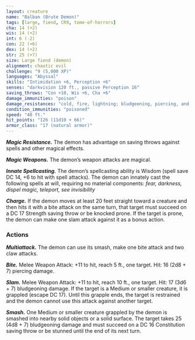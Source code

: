 ```yaml
---
layout: creature
name: "Balban (Brute Demon)"
tags: [large, fiend, CR9, tome-of-horrors]
cha: 14 (+2)
wis: 14 (+2)
int: 6 (-2)
con: 22 (+6)
dex: 14 (+2)
str: 25 (+7)
size: Large fiend (demon)
alignment: chaotic evil
challenge: "9 (5,000 XP)"
languages: "Abyssal"
skills: "Intimidation +6, Perception +6"
senses: "darkvision 120 ft., passive Perception 16"
saving_throws: "Con +10, Wis +6, Cha +6"
damage_immunities: "poison"
damage_resistances: "cold, fire, lightning; bludgeoning, piercing, and slashing from nonmagical weapons"
condition_immunities: "poisoned"
speed: "40 ft."
hit_points: "126 (11d10 + 66)"
armor_class: "17 (natural armor)"
---
```


***Magic Resistance.*** The demon has advantage on saving throws against
spells and other magical effects.

***Magic Weapons.*** The demon’s weapon attacks are magical.

***Innate Spellcasting.*** The demon’s spellcasting ability is Wisdom (spell
save DC 14, +6 to hit with spell attacks). The demon can innately cast the
following spells at will, requiring no material components: <i>fear, darkness,
dispel magic, teleport, see invisibility</i>

***Charge.*** If the demon moves at least 20 feet straight toward a creature
and then hits it with a bite attack on the same turn, that target must
succeed on a DC 17 Strength saving throw or be knocked prone. If the
target is prone, the demon can make one slam attack against it as a
bonus action.

### Actions

***Multiattack.*** The demon can use its smash, make one bite attack
and two claw attacks.

***Bite.*** Melee Weapon Attack: +11 to hit, reach 5 ft., one target. Hit:
16 (2d8 + 7) piercing damage.

***Slam.*** Melee Weapon Attack: +11 to hit, reach 10 ft., one target. Hit:
17 (3d6 + 7) bludgeoning damage. If the target is a Medium or smaller
creature, it is grappled (escape DC 17). Until this grapple ends, the target
is restrained and the demon cannot use this attack against another target.

***Smash.*** One Medium or smaller creature grappled by the demon is
smashed into nearby solid objects or a solid surface. The target takes 25
(4d8 + 7) bludgeoning damage and must succeed on a DC 16 Constitution
saving throw or be stunned until the end of its next turn.
